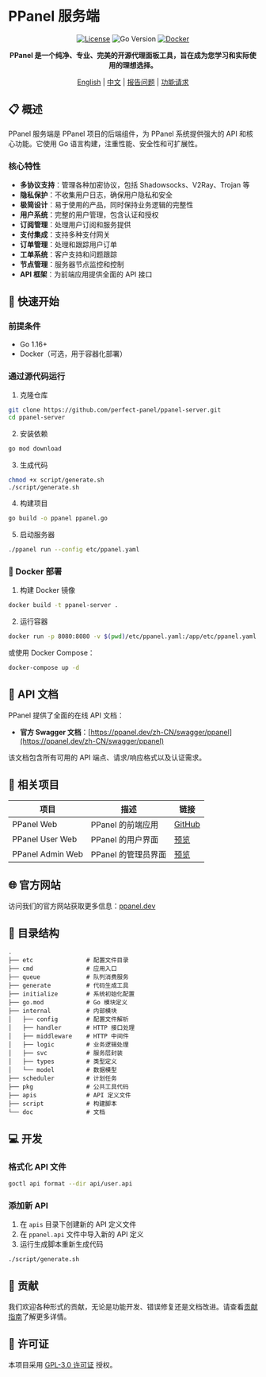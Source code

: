 # PPanel 服务端

<div align="center">

[![License](https://img.shields.io/github/license/perfect-panel/ppanel-server)](LICENSE)
![Go Version](https://img.shields.io/badge/Go-1.16%2B-blue)
[![Docker](https://img.shields.io/badge/Docker-Available-blue)](Dockerfile)

**PPanel 是一个纯净、专业、完美的开源代理面板工具，旨在成为您学习和实际使用的理想选择。**

[English](README.md) | [中文](readme_zh.md) | [报告问题](https://github.com/perfect-panel/ppanel-server/issues/new) | [功能请求](https://github.com/perfect-panel/ppanel-server/issues/new)

</div>

## 📋 概述

PPanel 服务端是 PPanel 项目的后端组件，为 PPanel 系统提供强大的 API 和核心功能。它使用 Go 语言构建，注重性能、安全性和可扩展性。

### 核心特性

- **多协议支持**：管理各种加密协议，包括 Shadowsocks、V2Ray、Trojan 等
- **隐私保护**：不收集用户日志，确保用户隐私和安全
- **极简设计**：易于使用的产品，同时保持业务逻辑的完整性
- **用户系统**：完整的用户管理，包含认证和授权
- **订阅管理**：处理用户订阅和服务提供
- **支付集成**：支持多种支付网关
- **订单管理**：处理和跟踪用户订单
- **工单系统**：客户支持和问题跟踪
- **节点管理**：服务器节点监控和控制
- **API 框架**：为前端应用提供全面的 API 接口

## 🚀 快速开始

### 前提条件

- Go 1.16+
- Docker（可选，用于容器化部署）

### 通过源代码运行

1. 克隆仓库

```bash
git clone https://github.com/perfect-panel/ppanel-server.git
cd ppanel-server
```

2. 安装依赖

```bash
go mod download
```

3. 生成代码

```bash
chmod +x script/generate.sh
./script/generate.sh
```

4. 构建项目

```bash
go build -o ppanel ppanel.go
```

5. 启动服务器

```bash
./ppanel run --config etc/ppanel.yaml
```

### 🐳 Docker 部署

1. 构建 Docker 镜像

```bash
docker build -t ppanel-server .
```

2. 运行容器

```bash
docker run -p 8080:8080 -v $(pwd)/etc/ppanel.yaml:/app/etc/ppanel.yaml ppanel-server
```

或使用 Docker Compose：

```bash
docker-compose up -d
```

## 📖 API 文档

PPanel 提供了全面的在线 API 文档：

- **官方 Swagger 文档**：[https://ppanel.dev/zh-CN/swagger/ppanel](https://ppanel.dev/zh-CN/swagger/ppanel)

该文档包含所有可用的 API 端点、请求/响应格式以及认证需求。

## 🔗 相关项目

| 项目               | 描述            | 链接                                                    |
|------------------|---------------|-------------------------------------------------------|
| PPanel Web       | PPanel 的前端应用  | [GitHub](https://github.com/perfect-panel/ppanel-web) |
| PPanel User Web  | PPanel 的用户界面  | [预览](https://user.ppanel.dev)                         |
| PPanel Admin Web | PPanel 的管理员界面 | [预览](https://admin.ppanel.dev)                        |

## 🌐 官方网站

访问我们的官方网站获取更多信息：[ppanel.dev](https://ppanel.dev/)

## 📁 目录结构

```
.
├── etc               # 配置文件目录
├── cmd               # 应用入口
├── queue             # 队列消费服务
├── generate          # 代码生成工具
├── initialize        # 系统初始化配置
├── go.mod            # Go 模块定义
├── internal          # 内部模块
│   ├── config        # 配置文件解析
│   ├── handler       # HTTP 接口处理
│   ├── middleware    # HTTP 中间件
│   ├── logic         # 业务逻辑处理
│   ├── svc           # 服务层封装
│   ├── types         # 类型定义
│   └── model         # 数据模型
├── scheduler         # 计划任务
├── pkg               # 公共工具代码
├── apis              # API 定义文件
├── script            # 构建脚本
└── doc               # 文档
```

## 💻 开发

### 格式化 API 文件

```bash
goctl api format --dir api/user.api
```

### 添加新 API

1. 在 `apis` 目录下创建新的 API 定义文件
2. 在 `ppanel.api` 文件中导入新的 API 定义
3. 运行生成脚本重新生成代码

```bash
./script/generate.sh
```

## 🤝 贡献

我们欢迎各种形式的贡献，无论是功能开发、错误修复还是文档改进。请查看[贡献指南](CONTRIBUTING_ZH.md)了解更多详情。

## 📄 许可证

本项目采用 [GPL-3.0 许可证](LICENSE) 授权。
